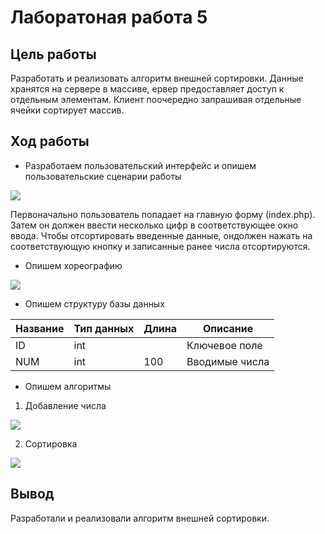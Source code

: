 # Лаборатоная работа 5
## Цель работы
Разработать и реализовать алгоритм внешней сортировки. Данные хранятся на сервере в массиве, ервер предоставляет доступ к отдельным элементам. Клиент поочередно запрашивая отдельные ячейки сортирует массив.
## Ход работы
- Разработаем пользовательский интерфейс и опишем пользовательские сценарии работы

![](https://github.com/AlDmitrieva/lab_5_sort/blob/main/5.png)

Первоначально пользователь попадает на главную форму (index.php). Затем он должен ввести несколько цифр в соответствующее окно ввода. Чтобы отсортировать введенные данные, ондолжен нажать на соответствующую кнопку и записанные ранее числа отсортируются.

- Опишем хореографию

![](https://github.com/AlDmitrieva/lab_5_sort/blob/main/%D0%A5%D0%BE%D1%80%D0%B5%D0%BE%D0%B3%D1%80%D0%B0%D1%84%D0%B8%D1%8F%20(5).png)

- Опишем структуру базы данных

| Название | Тип данных | Длина | Описание                                          |
|----------|------------|-------|---------------------------------------------------|
| ID       | int        |       | Ключевое поле                                     |
| NUM      | int        | 100   | Вводимые числа                                    |

- Опишем алгоритмы 

1. Добавление числа 
 
 ![](https://github.com/AlDmitrieva/lab_5_sort/blob/main/%D0%94%D0%BE%D0%B1%D0%B0%D0%B2%D0%BB%D0%B5%D0%BD%D0%B8%D0%B5%20%D1%87%D0%B8%D1%81%D0%BB%D0%B0.png)
  
  2. Сортировка
  
  ![](https://github.com/AlDmitrieva/lab_5_sort/blob/main/%D0%A1%D0%BE%D1%80%D1%82%D0%B8%D1%80%D0%BE%D0%B2%D0%BA%D0%B0.png)

## Вывод
Разработали и реализовали алгоритм внешней сортировки.
